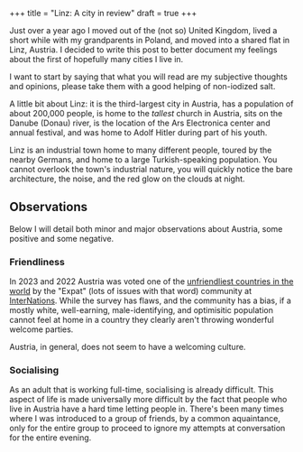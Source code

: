+++
title = "Linz: A city in review"
draft = true
+++

Just over a year ago I moved out of the (not so) United Kingdom, lived a short while with my grandparents in Poland, and moved into a shared flat in Linz, Austria. I decided to write this post to better document my feelings about the first of hopefully many cities I live in.

I want to start by saying that what you will read are my subjective thoughts and opinions, please take them with a good helping of non-iodized salt.

A little bit about Linz: it is the third-largest city in Austria, has a population of about 200,000 people, is home to the _tallest_ church in Austria, sits on the Danube (Donau) river, is the location of the Ars Electronica center and annual festival, and was home to Adolf Hitler during part of his youth.

Linz is an industrial town home to many different people, toured by the nearby Germans, and home to a large Turkish-speaking population. You cannot overlook the town's industrial nature, you will quickly notice the bare architecture, the noise, and the red glow on the clouds at night.

## Observations

Below I will detail both minor and major observations about Austria, some positive and some negative.

### Friendliness

In 2023 and 2022 Austria was voted one of the [unfriendliest countries in the world](//www.thelocal.at/20230711/austria-ranked-as-one-of-the-unfriendliest-countries-in-the-world) by the "Expat" (lots of issues with that word) community at [InterNations](//www.internations.org/). While the survey has flaws, and the community has a bias, if a mostly white, well-earning, male-identifying, and optimisitic population cannot feel at home in a country they clearly aren't throwing wonderful welcome parties.

Austria, in general, does not seem to have a welcoming culture.

### Socialising

As an adult that is working full-time, socialising is already difficult. This aspect of life is made universally more difficult by the fact that people who live in Austria have a hard time letting people in. There's been many times where I was introduced to a group of friends, by a common aquaintance, only for the entire group to proceed to ignore my attempts at conversation for the entire evening.
